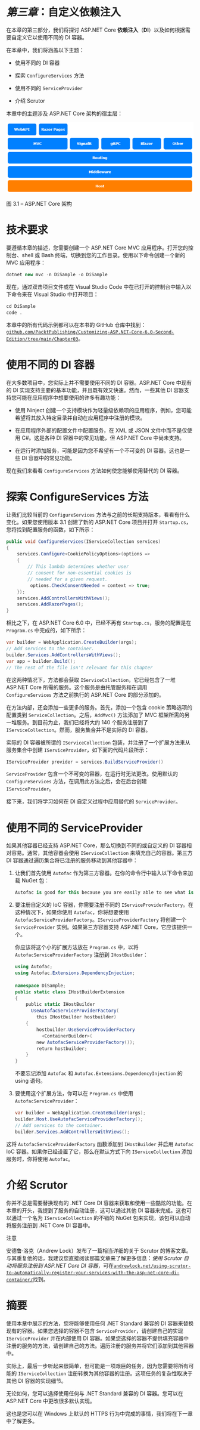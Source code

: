 # *第三章*：自定义依赖注入

在本章的第三部分，我们将探讨 ASP.NET Core **依赖注入**（**DI**）以及如何根据需要自定义它以使用不同的 DI 容器。

在本章中，我们将涵盖以下主题：

+   使用不同的 DI 容器

+   探索 `ConfigureServices` 方法

+   使用不同的 `ServiceProvider`

+   介绍 Scrutor

本章中的主题涉及 ASP.NET Core 架构的宿主层：

![图 3.1 – ASP.NET Core 架构](img/Figure_2.1_B17996.jpg)

图 3.1 – ASP.NET Core 架构

# 技术要求

要遵循本章的描述，您需要创建一个 ASP.NET Core MVC 应用程序。打开您的控制台、shell 或 Bash 终端，切换到您的工作目录。使用以下命令创建一个新的 MVC 应用程序：

```cs
dotnet new mvc -n DiSample -o DiSample
```

现在，通过双击项目文件或在 Visual Studio Code 中在已打开的控制台中输入以下命令来在 Visual Studio 中打开项目：

```cs
cd DiSample
code .
```

本章中的所有代码示例都可以在本书的 GitHub 仓库中找到：[`github.com/PacktPublishing/Customizing-ASP.NET-Core-6.0-Second-Edition/tree/main/Chapter03`](https://github.com/PacktPublishing/Customizing-ASP.NET-Core-6.0-Second-Edition/tree/main/Chapter03)。

# 使用不同的 DI 容器

在大多数项目中，您实际上并不需要使用不同的 DI 容器。ASP.NET Core 中现有的 DI 实现支持主要的基本功能，并且既有效又快速。然而，一些其他 DI 容器支持您可能在应用程序中想要使用的许多有趣功能：

+   使用 Ninject 创建一个支持模块作为轻量级依赖项的应用程序，例如，您可能希望将其放入特定目录并自动在应用程序中注册的模块。

+   在应用程序外部的配置文件中配置服务，在 XML 或 JSON 文件中而不是仅使用 C#。这是各种 DI 容器中的常见功能，但 ASP.NET Core 中尚未支持。

+   在运行时添加服务，可能是因为您不希望有一个不可变的 DI 容器。这也是一些 DI 容器中的常见功能。

现在我们来看看 `ConfigureServices` 方法如何使您能够使用替代的 DI 容器。

# 探索 ConfigureServices 方法

让我们比较当前的 `ConfigureServices` 方法与之前的长期支持版本，看看有什么变化。如果您使用版本 3.1 创建了新的 ASP.NET Core 项目并打开 `Startup.cs`，您将找到配置服务的函数，如下所示：

```cs
public void ConfigureServices(IServiceCollection services)
{
    services.Configure<CookiePolicyOptions>(options =>
    {
        // This lambda determines whether user
        // consent for non-essential cookies is
        // needed for a given request.
         options.CheckConsentNeeded = context => true;
    });
    services.AddControllersWithViews();
    services.AddRazorPages();
}
```

相比之下，在 ASP.NET Core 6.0 中，已经不再有 `Startup.cs`，服务的配置是在 `Program.cs` 中完成的，如下所示：

```cs
var builder = WebApplication.CreateBuilder(args);
// Add services to the container.
builder.Services.AddControllersWithViews();
var app = builder.Build();
// The rest of the file isn't relevant for this chapter
```

在这两种情况下，方法都会获取 `IServiceCollection`，它已经包含了一堆 ASP.NET Core 所需的服务。这个服务是由托管服务和在调用 `ConfigureServices` 方法之前执行的 ASP.NET Core 的部分添加的。

在方法内部，还会添加一些更多的服务。首先，添加一个包含 cookie 策略选项的配置类到 `ServiceCollection`。之后，`AddMvc()` 方法添加了 MVC 框架所需的另一堆服务。到目前为止，我们已经将大约 140 个服务注册到了 `IServiceCollection`。然而，服务集合并不是实际的 DI 容器。

实际的 DI 容器被所谓的 `IServiceCollection` 包装，并注册了一个扩展方法来从服务集合中创建 `IServiceProvider`，如下面的代码片段所示：

```cs
IServiceProvider provider = services.BuildServiceProvider()
```

`ServiceProvider` 包含一个不可变的容器，在运行时无法更改。使用默认的 `ConfigureServices` 方法，在调用此方法之后，会在后台创建 `IServiceProvider`。

接下来，我们将学习如何在 DI 自定义过程中应用替代的 `ServiceProvider`。

# 使用不同的 ServiceProvider

如果其他容器已经支持 ASP.NET Core，那么切换到不同的或自定义的 DI 容器相对容易。通常，其他容器会使用 `IServiceCollection` 来填充自己的容器。第三方 DI 容器通过遍历集合将已注册的服务移动到其他容器中：

1.  让我们首先使用 `Autofac` 作为第三方容器。在你的命令行中输入以下命令来加载 NuGet 包：

    ```cs
    Autofac is good for this because you are easily able to see what is happening here.
    ```

1.  要注册自定义的 IoC 容器，你需要注册不同的 `IServiceProviderFactory`。在这种情况下，如果你使用 `Autofac`，你将想要使用 `AutofacServiceProviderFactory`。`IServiceProviderFactory` 将创建一个 `ServiceProvider` 实例。如果第三方容器支持 ASP.NET Core，它应该提供一个。

    你应该将这个小的扩展方法放在 `Program.cs` 中，以将 `AutofacServiceProviderFactory` 注册到 `IHostBuilder`：

    ```cs
    using Autofac;
    using Autofac.Extensions.DependencyInjection;

    namespace DiSample;
    public static class IHostBuilderExtension
    {
        public static IHostBuilder 
          UseAutofacServiceProviderFactory(
            this IHostBuilder hostbuilder)
        {
            hostbuilder.UseServiceProviderFactory
              <ContainerBuilder>(
            new AutofacServiceProviderFactory());
            return hostbuilder;
        }
    }
    ```

    不要忘记添加 `Autofac` 和 `Autofac.Extensions.DependencyInjection` 的 using 语句。

1.  要使用这个扩展方法，你可以在 `Program.cs` 中使用 `AutofacServiceProvider`：

    ```cs
    var builder = WebApplication.CreateBuilder(args);
    builder.Host.UseAutofacServiceProviderFactory();
    // Add services to the container.
    builder.Services.AddControllersWithViews();
    ```

这将 `AutofacServiceProviderFactory` 函数添加到 `IHostBuilder` 并启用 `Autofac` IoC 容器。如果你已经设置了它，那么在默认方式下向 `IServiceCollection` 添加服务时，你将使用 `Autofac`。

# 介绍 Scrutor

你并不总是需要替换现有的 .NET Core DI 容器来获取和使用一些酷炫的功能。在本章的开头，我提到了服务的自动注册，这可以通过其他 DI 容器来完成。这也可以通过一个名为 `IServiceCollection` 的不错的 NuGet 包来实现，该包可以自动将服务注册到 .NET Core DI 容器中。

注意

安德鲁·洛克（Andrew Lock）发布了一篇相当详细的关于 Scrutor 的博客文章。与其重复他的话，我建议您直接阅读那篇文章来了解更多信息：*使用 Scrutor 自动将服务注册到 ASP.NET Core DI 容器*，可在[`andrewlock.net/using-scrutor-to-automatically-register-your-services-with-the-asp-net-core-di-container/`](https://andrewlock.net/using-scrutor-to-automatically-register-your-services-with-the-asp-net-core-di-container/)找到。

# 摘要

使用本章中展示的方法，您将能够使用任何 .NET Standard 兼容的 DI 容器来替换现有的容器。如果您选择的容器不包含 `ServiceProvider`，请创建自己的实现 `IServiceProvider` 并在内部使用 DI 容器。如果您选择的容器不提供填充容器中注册的服务的方法，请创建自己的方法。遍历注册的服务并将它们添加到其他容器中。

实际上，最后一步听起来很简单，但可能是一项艰巨的任务，因为您需要将所有可能的 `IServiceCollection` 注册转换为其他容器的注册。这项任务的复杂性取决于其他 DI 容器的实现细节。

无论如何，您可以选择使用任何与 .NET Standard 兼容的 DI 容器。您可以在 ASP.NET Core 中更改很多默认实现。

这也是您可以在 Windows 上默认的 HTTPS 行为中完成的事情，我们将在下一章中了解更多。
